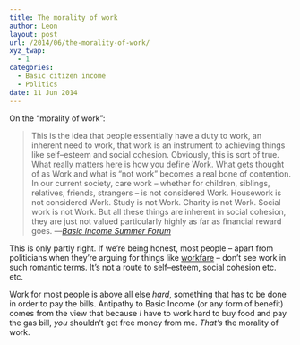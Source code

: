 ```yaml
---
title: The morality of work
author: Leon
layout: post
url: /2014/06/the-morality-of-work/
xyz_twap:
  - 1
categories:
  - Basic citizen income
  - Politics
date: 11 Jun 2014
---
```

On the &#8220;morality of work&#8221;:

> This is the idea that people essentially have a duty to work, an inherent need to work, that work is an instrument to achieving things like self&#8211;esteem and social cohesion. Obviously, this is sort of true. What really matters here is how you define Work. What gets thought of as Work and what is &#8220;not work&#8221; becomes a real bone of contention. In our current society, care work – whether for children, siblings, relatives, friends, strangers – is not considered Work. Housework is not considered Work. Study is not Work. Charity is not Work. Social work is not Work. But all these things are inherent in social cohesion, they are just not valued particularly highly as far as financial reward goes. &#8212;<cite><a href="http://www.irishleftreview.org/2014/06/11/basic-income-summer-forum/">Basic Income Summer Forum</a></cite>

This is only partly right. If we&#8217;re being honest, most people &#8211; apart from politicians when they&#8217;re arguing for things like [workfare][1] &#8211; don&#8217;t see work in such romantic terms. It&#8217;s not a route to self&#8211;esteem, social cohesion etc. etc.

Work for most people is above all else *hard*, something that has to be done in order to pay the bills. Antipathy to Basic Income (or any form of benefit) comes from the view that because *I* have to work hard to buy food and pay the gas bill, *you* shouldn&#8217;t get free money from me. *That&#8217;s* the morality of work.

 [1]: http://www.boycottworkfare.org/